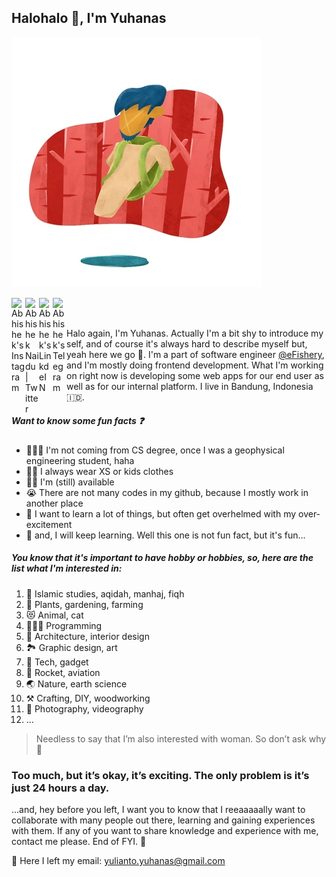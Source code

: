 ## Halohalo 👋, I'm Yuhanas

![](yuhanasy.jpg)

<a href="https://www.instagram.com/yuhanas.yu/">
  <img align="left" alt="Abhishek's Instagram" width="22px" src="https://cdn.jsdelivr.net/npm/simple-icons@v3/icons/instagram.svg" />
</a>
<a href="https://twitter.com/yuhanasyu">
  <img align="left" alt="Abhishek Naidu | Twitter" width="22px" src="https://cdn.jsdelivr.net/npm/simple-icons@v3/icons/twitter.svg" />
</a>
<a href="https://www.linkedin.com/in/yuhanas-yulianto-28474612a/">
  <img align="left" alt="Abhishek's LinkdeIN" width="22px" src="https://cdn.jsdelivr.net/npm/simple-icons@v3/icons/linkedin.svg" />
</a>
<a href="https://t.me/yuhanasyu">
  <img align="left" alt="Abhishek's Telegram" width="22px" src="https://cdn.jsdelivr.net/npm/simple-icons@v3/icons/telegram.svg" />
</a>

<br />
<br />

Halo again, I'm Yuhanas. Actually I'm a bit shy to introduce my self, and of course it's always hard to describe myself but, yeah here we go 🤗. I'm a part of software engineer [@eFishery](https://efishery.com/), and I'm mostly doing frontend development. What I'm working on right now is developing some web apps for our end user as well as for our internal platform. I live in Bandung, Indonesia 🇮🇩.


##### Want to know some fun facts ❓
- 👷🏼‍♂️ I'm not coming from CS degree, once I was a geophysical engineering student, haha
- 👼🏻 I always wear XS or kids clothes
- 🧍‍♂️ I'm (still) available
- 😭 There are not many codes in my github, because I mostly work in another place
- 🧠 I want to learn a lot of things, but often get overhelmed with my over-excitement
- 🧬 and, I will keep learning. Well this one is not fun fact, but it's fun...


##### You know that it's important to have hobby or hobbies, so, here are the list what I'm interested in:
1. 📖 Islamic studies, aqidah, manhaj, fiqh
2. 🌱 Plants, gardening, farming
3. 😻 Animal, cat
4. 👨🏻‍💻 Programming
5. 🏡 Architecture, interior design
6. 🏞 Graphic design, art
7. 📱 Tech, gadget
8. 🚀 Rocket, aviation
9. 🌏 Nature, earth science
10. ⚒ Crafting, DIY, woodworking
11. 📸 Photography, videography
12. ...

> Needless to say that I’m also interested with woman. So don’t ask why 🙈

### **Too much, but it’s okay, it’s exciting. The only problem is it’s just 24 hours a day.**


...and, hey before you left, I want you to know that I reeaaaaally want to collaborate with many people out there, learning and gaining experiences with them. If any of you want to share knowledge and experience with me, contact me please. End of FYI. 🥱

💌 Here I left my email: yulianto.yuhanas@gmail.com
